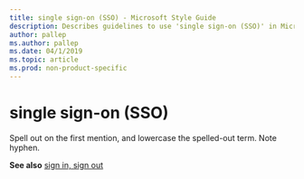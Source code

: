 ```yaml
---
title: single sign-on (SSO) - Microsoft Style Guide
description: Describes guidelines to use 'single sign-on (SSO)' in Microsoft documents, and provides a link to additional resources.
author: pallep
ms.author: pallep
ms.date: 04/1/2019
ms.topic: article
ms.prod: non-product-specific
---
```


# single sign-on (SSO)

Spell out on the first mention, and lowercase the spelled-out term. Note hyphen. 

**See also** [sign in, sign out](~/a-z-word-list-term-collections/s/sign-in-sign-out.md)  
